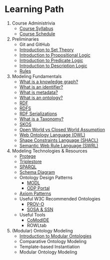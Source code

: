 # Learning Path
1. Course Administrivia
    * [Course Syllabus](../course-information/syllabus.md)
    * [Course Schedule](../course-information/course-schedule.md)
2. Preliminaries
    * Git and GitHub
    * [Introduction to Set Theory](https://github.com/KGConf/open-kg-curriculum/tree/master/curriculum/modules/Introduction_to_Set_Theory)
    * [Introduction to Propositional Logic](https://github.com/KGConf/open-kg-curriculum/tree/master/curriculum/modules/Propositional_Logic)
    * [Introduction to Predicate Logic](https://github.com/KGConf/open-kg-curriculum/tree/master/curriculum/modules/Predicate_Logic)
    * [Introduction to Description Logic](https://github.com/KGConf/open-kg-curriculum/tree/master/curriculum/modules/Description_Logic)
    * [Rules](https://github.com/KGConf/open-kg-curriculum/tree/master/curriculum/modules/Rules)
4. Modeling Fundamentals
    * [What is a knowledge graph?](https://github.com/KGConf/open-kg-curriculum/tree/master/curriculum/modules/What_is_a_Knowledge_Graph)
    * [What is an identifier?](https://github.com/KGConf/open-kg-curriculum/tree/master/curriculum/modules/What_is_an_Identifier)
    * [What is metadata?](https://github.com/KGConf/open-kg-curriculum/tree/master/curriculum/modules/What_is_Metadata)
    * [What is an ontology?](https://github.com/KGConf/open-kg-curriculum/tree/master/curriculum/modules/What_is_an_Ontology)
    * [RDF](https://github.com/KGConf/open-kg-curriculum/tree/master/curriculum/modules/RDF)
    * [RDFS](https://github.com/KGConf/open-kg-curriculum/tree/master/curriculum/modules/RDFS)
    * [RDF Serializations](https://github.com/KGConf/open-kg-curriculum/tree/master/curriculum/modules/RDF_Serializations)
    * [What is a Taxonomy?](https://github.com/KGConf/open-kg-curriculum/tree/master/curriculum/modules/What_is_a_Taxonomy)
    * [SKOS](https://github.com/KGConf/open-kg-curriculum/tree/master/curriculum/modules/SKOS)
    * [Open World vs Closed World Assumption](https://github.com/KGConf/open-kg-curriculum/tree/master/curriculum/modules/Open_World_Assumption_vs_Closed_World_Assumption)
    * [Web Ontology Language (OWL)](https://github.com/KGConf/open-kg-curriculum/tree/master/curriculum/modules/OWL)
    * [Shape Constraints Language (SHACL)](https://github.com/KGConf/open-kg-curriculum/tree/master/curriculum/modules/SHACL)
    * [Semantic Web Rule Language (SWRL)](https://github.com/KGConf/open-kg-curriculum/tree/master/curriculum/modules/SWRL)
5. Modeling Technologies & Resources
    * [Protege](https://github.com/KGConf/open-kg-curriculum/tree/master/curriculum/modules/Protege)
    * [Triplestore](https://github.com/KGConf/open-kg-curriculum/tree/master/curriculum/modules/Survey_of_Triplestores)
    * [SPARQL](https://github.com/KGConf/open-kg-curriculum/tree/master/curriculum/modules/SPARQL)
    * [Schema Diagram](https://github.com/KGConf/open-kg-curriculum/tree/master/curriculum/modules/Schema.org)
    * Ontology Design Patterns
        * [MODL](https://github.com/kastle-lab/modular-ontology-design-library/)
        * [ODP Portal](http://ontologydesignpatterns.org/)
    * [Axiom Patterns](https://github.com/KGConf/open-kg-curriculum/tree/master/curriculum/modules/Manchester_Syntax)
    * Useful W3C Recommended Ontologies
        * [PROV-O](https://github.com/KGConf/open-kg-curriculum/tree/master/curriculum/modules/PROV-O)
        * [SOSA & SSN](https://github.com/KGConf/open-kg-curriculum/tree/master/curriculum/modules/SOSA_%26_SSN)
    * Useful Tools
        * [CoModIDE](https://comodide.com/)
        * ROWLtab
6. (Modular) Ontology Modeling
    * [Introduction to Modular Ontologies](https://github.com/KGConf/open-kg-curriculum/tree/master/curriculum/modules/Introduction_to_Modular_Ontologies)
    * Comparative Ontology Modeling
    * Template-based Instantiation
    * Modular Ontology Modeling
